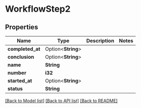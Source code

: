 # WorkflowStep2

## Properties

Name | Type | Description | Notes
------------ | ------------- | ------------- | -------------
**completed_at** | Option<**String**> |  | 
**conclusion** | Option<**String**> |  | 
**name** | **String** |  | 
**number** | **i32** |  | 
**started_at** | Option<**String**> |  | 
**status** | **String** |  | 

[[Back to Model list]](../README.md#documentation-for-models) [[Back to API list]](../README.md#documentation-for-api-endpoints) [[Back to README]](../README.md)


